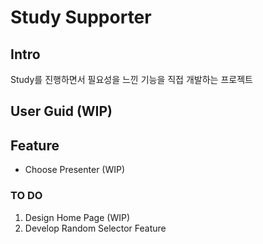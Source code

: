 # Study Supporter

## Intro
Study를 진행하면서 필요성을 느낀 기능을 직접 개발하는 프로젝트

## User Guid (WIP)

## Feature

- Choose Presenter (WIP)




### TO DO
1. Design Home Page (WIP)
2. Develop Random Selector Feature 